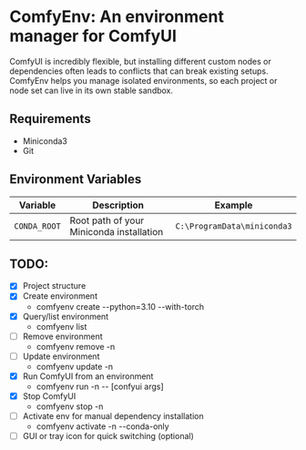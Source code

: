 # ComfyEnv: An environment manager for ComfyUI 

ComfyUI is incredibly flexible, but installing different custom nodes or dependencies often leads to conflicts that can break existing setups. ComfyEnv helps you manage isolated environments, so each project or node set can live in its own stable sandbox.


## Requirements

- Miniconda3
- Git


## Environment Variables

| Variable     | Description                              | Example                     |
| ------------ | ---------------------------------------- | --------------------------- |
| `CONDA_ROOT` | Root path of your Miniconda installation | `C:\ProgramData\miniconda3` |


## TODO:

- [X] Project structure
- [X] Create environment
	- comfyenv create <env-name> --python=3.10 --with-torch
- [X] Query/list environment
	- comfyenv list
- [ ] Remove environment
	- comfyenv remove -n <env-name>
- [ ] Update environment
	- comfyenv update -n <env-name>
- [X] Run ComfyUI from an environment
	- comfyenv run -n <env-name> -- [confyui args]
- [X] Stop ComfyUI
	- comfyenv stop -n <env-name>
- [ ] Activate env for manual dependency installation
	- comfyenv activate -n <env-name> --conda-only
- [ ] GUI or tray icon for quick switching (optional)